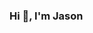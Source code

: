 ### Hi 👋, I'm Jason

<!--
**rousin1408/rousin1408** is a ✨ _special_ ✨ repository because its `README.md` (this file) appears on your GitHub profile.

Here are some ideas to get you started:

- 🏫 Computer Science at Bina Nusantara University.
- 🖥  Majoring in Intelegent System
- 🏢 Intern at PT Bank Central Asia Tbk as Application Developer

-->
